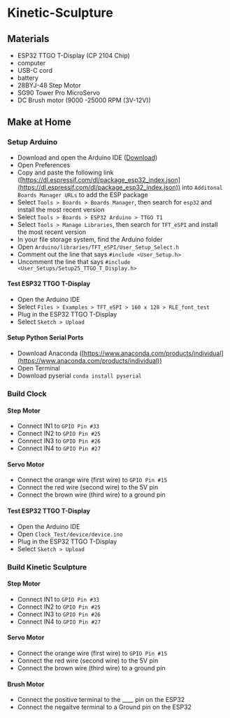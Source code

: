 # Kinetic-Sculpture

## Materials

 - ESP32 TTGO T-Display (CP 2104 Chip)
 - computer
 - USB-C cord
 - battery
 - 28BYJ-48 Step Motor
 - SG90 Tower Pro MicroServo
 - DC Brush motor (9000 -25000 RPM (3V-12V))

## Make at Home

### Setup Arduino

- Download and open the Arduino IDE ([Download](https://www.arduino.cc/en/software))
- Open Preferences 
- Copy and paste the following link ([https://dl.espressif.com/dl/package_esp32_index.json](https://dl.espressif.com/dl/package_esp32_index.json)) into `Additonal Boards Manager URLs` to add the ESP package
- Select `Tools > Boards > Boards Manager`, then search for `esp32` and install the most recent version
- Select `Tools > Boards > ESP32 Arduino > TTGO T1`
- Select `Tools > Manage Libraries`, then search for `TFT_eSPI` and install the most recent version
- In your file storage system, find the Arduino folder
- Open `Arduino/libraries/TFT_eSPI/User_Setup_Select.h`
- Comment out the line that says `#include <User_Setup.h>`
- Uncomment the line that says `#include <User_Setups/Setup25_TTGO_T_Display.h>`

#### Test ESP32 TTGO T-Display

- Open the Arduino IDE
- Select `Files > Examples > TFT_eSPI > 160 x 128 > RLE_font_test`
- Plug in the ESP32 TTGO T-Display
- Select `Sketch > Upload`

#### Setup Python Serial Ports

- Download Anaconda ([https://www.anaconda.com/products/individual](https://www.anaconda.com/products/individual))
- Open Terminal
- Download pyserial `conda install pyserial`

### Build Clock

#### Step Motor

- Connect IN1 to `GPIO Pin #33`
- Connect IN2 to `GPIO Pin #25`
- Connect IN3 to `GPIO Pin #26`
- Connect IN4 to `GPIO Pin #27`

#### Servo Motor

- Connect the orange wire (first wire) to `GPIO Pin #15`
- Connect the red wire (second wire) to the 5V pin
- Connect the brown wire (third wire) to a ground pin

#### Test ESP32 TTGO T-Display

- Open the Arduino IDE
- Open `Clock_Test/device/device.ino`
- Plug in the ESP32 TTGO T-Display
- Select `Sketch > Upload`

### Build Kinetic Sculpture

#### Step Motor

- Connect IN1 to `GPIO Pin #33`
- Connect IN2 to `GPIO Pin #25`
- Connect IN3 to `GPIO Pin #26`
- Connect IN4 to `GPIO Pin #27`

#### Servo Motor

- Connect the orange wire (first wire) to `GPIO Pin #15`
- Connect the red wire (second wire) to the 5V pin
- Connect the brown wire (third wire) to a ground pin

#### Brush Motor

- Connect the positive terminal to the ____ pin on the ESP32
- Connect the negaitve terminal to a Ground pin on the ESP32

